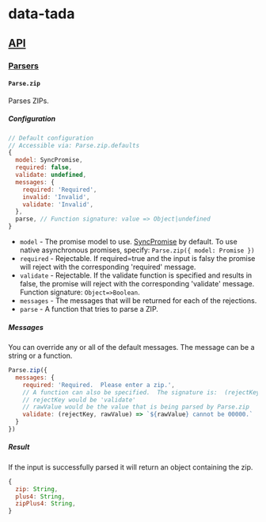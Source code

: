 # data-tada

## [API](api.md)

### [Parsers](api.parse.md)

#### `Parse.zip`

Parses ZIPs.

##### Configuration
```js
// Default configuration
// Accessible via: Parse.zip.defaults
{
  model: SyncPromise,
  required: false,
  validate: undefined,
  messages: {
    required: 'Required',
    invalid: 'Invalid',
    validate: 'Invalid',
  },
  parse, // Function signature: value => Object|undefined
}
```

- `model` - The promise model to use.  [SyncPromise](api.sync-promise.md) by default.  To use native asynchronous promises, specify: `Parse.zip({ model: Promise })`
- `required` - Rejectable.  If required=true and the input is falsy the promise will reject with the corresponding 'required' message.
- `validate` - Rejectable.  If the validate function is specified and results in false, the promise will reject with the corresponding 'validate' message.  Function signature: `Object=>Boolean`.
- `messages` - The messages that will be returned for each of the rejections.
- `parse` - A function that tries to parse a ZIP.

##### Messages
You can override any or all of the default messages.  The message can be a string or a function.
```js
Parse.zip({
  messages: {
    required: 'Required.  Please enter a zip.',
    // A function can also be specified.  The signature is:  (rejectKey, rawValue) => Any
    // rejectKey would be 'validate'
    // rawValue would be the value that is being parsed by Parse.zip
    validate: (rejectKey, rawValue) => `${rawValue} cannot be 00000.`
  }
})
```

##### Result
If the input is successfully parsed it will return an object containing the zip.
```js
{
  zip: String,
  plus4: String,
  zipPlus4: String,
}
```
